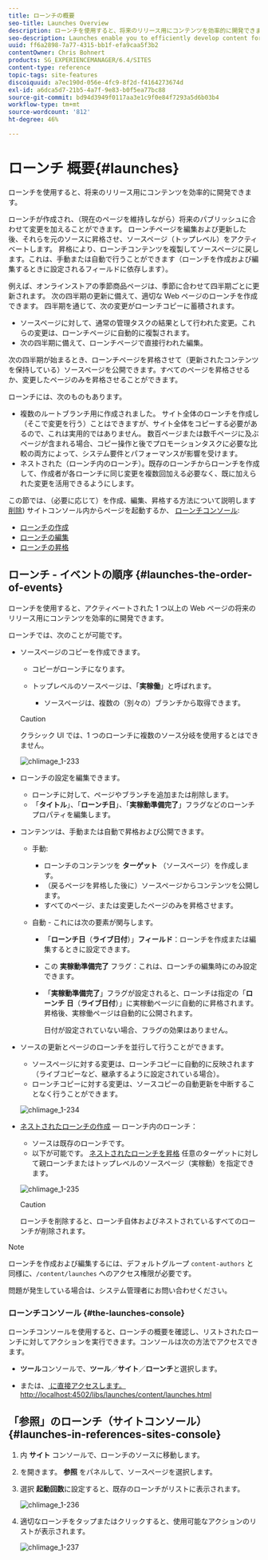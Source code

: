 ```yaml
---
title: ローンチの概要
seo-title: Launches Overview
description: ローンチを使用すると、将来のリリース用にコンテンツを効率的に開発できます。 現在のページを維持しながら、今後のパブリケーションに合わせて変更を加えることができます。
seo-description: Launches enable you to efficiently develop content for a future release. They allow you to make changes ready for future publication, while maintaining your current pages
uuid: ff6a2898-7a77-4315-bb1f-efa9caa5f3b2
contentOwner: Chris Bohnert
products: SG_EXPERIENCEMANAGER/6.4/SITES
content-type: reference
topic-tags: site-features
discoiquuid: a7ec190d-056e-4fc9-8f2d-f4164273674d
exl-id: a6dca5d7-21b5-4a7f-9e83-b0f5ea77bc88
source-git-commit: bd94d3949f0117aa3e1c9f0e84f7293a5d6b03b4
workflow-type: tm+mt
source-wordcount: '812'
ht-degree: 46%

---
```


# ローンチ 概要{#launches}

ローンチを使用すると、将来のリリース用にコンテンツを効率的に開発できます。

ローンチが作成され、（現在のページを維持しながら）将来のパブリッシュに合わせて変更を加えることができます。 ローンチページを編集および更新した後、それらを元のソースに昇格させ、ソースページ（トップレベル）をアクティベートします。 昇格により、ローンチコンテンツを複製してソースページに戻します。これは、手動または自動で行うことができます（ローンチを作成および編集するときに設定されるフィールドに依存します）。

例えば、オンラインストアの季節商品ページは、季節に合わせて四半期ごとに更新されます。 次の四半期の更新に備えて、適切な Web ページのローンチを作成できます。 四半期を通じて、次の変更がローンチコピーに蓄積されます。

* ソースページに対して、通常の管理タスクの結果として行われた変更。これらの変更は、ローンチページに自動的に複製されます。
* 次の四半期に備えて、ローンチページで直接行われた編集。

次の四半期が始まるとき、ローンチページを昇格させて（更新されたコンテンツを保持している）ソースページを公開できます。すべてのページを昇格させるか、変更したページのみを昇格させることができます。

ローンチには、次のものもあります。

* 複数のルートブランチ用に作成されました。 サイト全体のローンチを作成し（そこで変更を行う）ことはできますが、サイト全体をコピーする必要があるので、これは実用的ではありません。 数百ページまたは数千ページに及ぶページが含まれる場合、コピー操作と後でプロモーションタスクに必要な比較の両方によって、システム要件とパフォーマンスが影響を受けます。
* ネストされた（ローンチ内のローンチ）。既存のローンチからローンチを作成して、作成者が各ローンチに同じ変更を複数回加える必要なく、既に加えられた変更を活用できるようにします。

この節では、（必要に応じて）を作成、編集、昇格する方法について説明します [削除](/help/sites-authoring/launches-creating.md#deleting-a-launch)) サイトコンソール内からページを起動するか、 [ローンチコンソール](#the-launches-console):

* [ローンチの作成](/help/sites-authoring/launches-creating.md)
* [ローンチの編集](/help/sites-authoring/launches-editing.md)
* [ローンチの昇格](/help/sites-authoring/launches-promoting.md)

## ローンチ - イベントの順序 {#launches-the-order-of-events}

ローンチを使用すると、アクティベートされた 1 つ以上の Web ページの将来のリリース用にコンテンツを効率的に開発できます。

ローンチでは、次のことが可能です。

* ソースページのコピーを作成できます。

   * コピーがローンチになります。
   * トップレベルのソースページは、「**実稼働**」と呼ばれます。

      * ソースページは、複数の（別々の）ブランチから取得できます。
   >[!CAUTION]
   >
   >クラシック UI では、1 つのローンチに複数のソース分岐を使用するとはできません。

   ![chlimage_1-233](assets/chlimage_1-233.png)

* ローンチの設定を編集できます。

   * ローンチに対して、ページやブランチを追加または削除します。
   * 「**タイトル**」、「**ローンチ日**」、「**実稼動準備完了**」フラグなどのローンチプロパティを編集します。

* コンテンツは、手動または自動で昇格および公開できます。

   * 手動:

      * ローンチのコンテンツを **ターゲット** （ソースページ）を作成します。
      * （戻るページを昇格した後に）ソースページからコンテンツを公開します。
      * すべてのページ、または変更したページのみを昇格させます。
   * 自動 - これには次の要素が関与します。

      * 「**ローンチ日**（**ライブ日付**）」**フィールド**：ローンチを作成または編集するときに設定できます。
      * この **実稼動準備完了** フラグ：これは、ローンチの編集時にのみ設定できます。
      * 「**実稼動準備完了**」フラグが設定されると、ローンチは指定の「**ローンチ** **日**（**ライブ日付**）」に実稼動ページに自動的に昇格されます。昇格後、実稼働ページは自動的に公開されます。

         日付が設定されていない場合、フラグの効果はありません。


* ソースの更新とページのローンチを並行して行うことができます。

   * ソースページに対する変更は、ローンチコピーに自動的に反映されます（ライブコピーなど、継承するように設定されている場合）。
   * ローンチコピーに対する変更は、ソースコピーの自動更新を中断することなく行うことができます。

   ![chlimage_1-234](assets/chlimage_1-234.png)

* [ネストされたローンチの作成](/help/sites-authoring/launches-creating.md#creating-a-nested-launch)  — ローンチ内のローンチ：

   * ソースは既存のローンチです。
   * 以下が可能です。 [ネストされたローンチを昇格](/help/sites-authoring/launches-promoting.md#promoting-a-nested-launch) 任意のターゲットに対して親ローンチまたはトップレベルのソースページ（実稼動）を指定できます。

   ![chlimage_1-235](assets/chlimage_1-235.png)

   >[!CAUTION]
   >
   >ローンチを削除すると、ローンチ自体およびネストされているすべてのローンチが削除されます。

>[!NOTE]
>
>ローンチを作成および編集するには、デフォルトグループ `content-authors` と同様に、`/content/launches` へのアクセス権限が必要です。
>
>問題が発生している場合は、システム管理者にお問い合わせください。

### ローンチコンソール {#the-launches-console}

ローンチコンソールを使用すると、ローンチの概要を確認し、リストされたローンチに対してアクションを実行できます。コンソールは次の方法でアクセスできます。

* **ツール**&#x200B;コンソールで、**ツール**／**サイト**／**ローンチ**&#x200B;と選択します。

* または、[ に直接アクセスします。http://localhost:4502/libs/launches/content/launches.html](http://localhost:4502/libs/launches/content/launches.html)

## 「参照」のローンチ（サイトコンソール） {#launches-in-references-sites-console}

1. 内 **サイト** コンソールで、ローンチのソースに移動します。
1. を開きます。 **参照** をパネルして、ソースページを選択します。
1. 選択 **起動回数**&#x200B;に設定すると、既存のローンチがリストに表示されます。

   ![chlimage_1-236](assets/chlimage_1-236.png)

1. 適切なローンチをタップまたはクリックすると、使用可能なアクションのリストが表示されます。

   ![chlimage_1-237](assets/chlimage_1-237.png)
